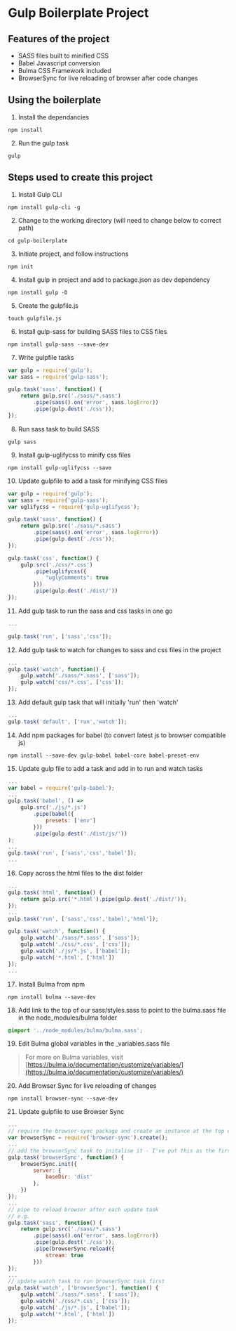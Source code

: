 # Gulp Boilerplate Project

## Features of the project

- SASS files built to minified CSS
- Babel Javascript conversion
- Bulma CSS Framework included
- BrowserSync for live reloading of browser after code changes

## Using the boilerplate

1. Install the dependancies
```
npm install
```
2. Run the gulp task
```
gulp
```

## Steps used to create this project

1. Install Gulp CLI
``` 
npm install gulp-cli -g
```
2. Change to the working directory (will need to change below to correct path)
```
cd gulp-boilerplate
```
3. Initiate project, and follow instructions
``` 
npm init
```
4. Install gulp in project and add to package.json as dev dependency
```
npm install gulp -D
```
5. Create the gulpfile.js
```
touch gulpfile.js
```
6. Install gulp-sass for building SASS files to CSS files
```
npm install gulp-sass --save-dev
```
7. Write gulpfile tasks
``` javascript
var gulp = require('gulp');
var sass = require('gulp-sass');

gulp.task('sass', function() {
    return gulp.src('./sass/*.sass')
        .pipe(sass().on('error', sass.logError))
        .pipe(gulp.dest('./css'));
});
```
8. Run sass task to build SASS
```
gulp sass
```
9. Install gulp-uglifycss to minify css files
```
npm install gulp-uglifycss --save
```
10. Update gulpfile to add a task for minifying CSS files
``` javascript
var gulp = require('gulp');
var sass = require('gulp-sass');
var uglifycss = require('gulp-uglifycss');

gulp.task('sass', function() {
    return gulp.src('./sass/*.sass')
        .pipe(sass().on('error', sass.logError))
        .pipe(gulp.dest('./css'));
});

gulp.task('css', function() {
    gulp.src('./css/*.css')
        .pipe(uglifycss({
            "uglyComments": true
        }))
        .pipe(gulp.dest('./dist/'))
});
```
11. Add gulp task to run the sass and css tasks in one go
``` javascript
...

gulp.task('run', ['sass','css']);
```
12. Add gulp task to watch for changes to sass and css files in the project
``` javascript
...
gulp.task('watch', function() {
    gulp.watch('./sass/*.sass', ['sass']);
    gulp.watch('css/*.css', ['css']);
});
```
13. Add default gulp task that will initially 'run' then 'watch'
``` javascript
...
gulp.task('default', ['run','watch']);
```
14. Add npm packages for babel (to convert latest js to browser compatible js)
```
npm install --save-dev gulp-babel babel-core babel-preset-env
```
15. Update gulp file to add a task and add in to run and watch tasks
``` javascript
...
var babel = require('gulp-babel');
...
gulp.task('babel', () =>
	gulp.src('./js/*.js')
		.pipe(babel({
			presets: ['env']
		}))
		.pipe(gulp.dest('./dist/js/'))
);
...
gulp.task('run', ['sass','css','babel']);
...
```
16. Copy across the html files to the dist folder
``` javascript
...
gulp.task('html', function() {
    return gulp.src('*.html').pipe(gulp.dest('./dist/'));
});
...
gulp.task('run', ['sass','css','babel','html']);

gulp.task('watch', function() {
    gulp.watch('./sass/*.sass', ['sass']);
    gulp.watch('./css/*.css', ['css']);
    gulp.watch('./js/*.js', ['babel']);
    gulp.watch('*.html', ['html'])
});
...
```
17. Install Bulma from npm
``` 
npm install bulma --save-dev
```
18. Add link to the top of our sass/styles.sass to point to the bulma.sass file in the node_modules/bulma folder
``` css
@import '../node_modules/bulma/bulma.sass';
```
19. Edit Bulma global variables in the _variables.sass file
> For more on Bulma variables, visit [https://bulma.io/documentation/customize/variables/](https://bulma.io/documentation/customize/variables/)
20. Add Browser Sync for live reloading of changes
```
npm install browser-sync --save-dev
```
21. Update gulpfile to use Browser Sync
``` javascript
... 
// require the browser-sync package and create an instance at the top of the file
var browserSync = require('browser-sync').create();
... 
// add the browserSync task to initalise it - I've put this as the first task as it has no other task dependencies
gulp.task('browserSync', function() {
    browserSync.init({
        server: {
            baseDir: 'dist'
        },
    })
});
...
// pipe to reload browser after each update task
// e.g.
gulp.task('sass', function() {
    return gulp.src('./sass/*.sass')
        .pipe(sass().on('error', sass.logError))
        .pipe(gulp.dest('./css'));
        .pipe(browserSync.reload({
            stream: true
        }))
});
...
// update watch task to run browserSync task first
gulp.task('watch', ['browserSync'], function() {
    gulp.watch('./sass/*.sass', ['sass']);
    gulp.watch('./css/*.css', ['css']);
    gulp.watch('./js/*.js', ['babel']);
    gulp.watch('*.html', ['html'])
});
```